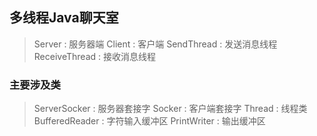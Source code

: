 ## 多线程Java聊天室

> Server : 服务器端
> Client : 客户端
> SendThread : 发送消息线程
> ReceiveThread : 接收消息线程

### 主要涉及类

> ServerSocker : 服务器套接字
> Socker : 客户端套接字
> Thread : 线程类
> BufferedReader : 字符输入缓冲区
> PrintWriter : 输出缓冲区

